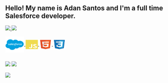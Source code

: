 ## Hello! My name is Adan Santos and I'm a full time Salesforce developer.

<div>
  <a href="https://github.com/SantosAdan">
  <img height="180em" src="https://github-readme-stats.vercel.app/api?username=SantosAdan&show_icons=true&theme=tokyonight&include_all_commits=true&count_private=true"/>
  <img height="180em" src="https://github-readme-stats.vercel.app/api/top-langs/?username=SantosAdan&layout=compact&langs_count=7&theme=tokyonight"/>
</div>
<div style="display: inline_block"><br>
  <img align="center" alt="Adan-SF" height="50" width="60" src="https://raw.githubusercontent.com/devicons/devicon/master/icons/salesforce/salesforce-original.svg">
  <img align="center" alt="Adan-Js" height="30" width="40" src="https://raw.githubusercontent.com/devicons/devicon/master/icons/javascript/javascript-plain.svg">
  <img align="center" alt="Adan-HTML" height="30" width="40" src="https://raw.githubusercontent.com/devicons/devicon/master/icons/html5/html5-original.svg">
  <img align="center" alt="Adan-CSS" height="30" width="40" src="https://raw.githubusercontent.com/devicons/devicon/master/icons/css3/css3-original.svg">
</div>
  
##
 
<div> 
  <a href="https://www.linkedin.com/in/santos-adan" target="_blank"><img src="https://img.shields.io/badge/-LinkedIn-%230077B5?style=for-the-badge&logo=linkedin&logoColor=white" target="_tab"></a>
  <img src="https://img.shields.io/badge/Apple-MacBook_Air_2017-999999?style=for-the-badge&logo=apple&logoColor=white">
</div>
  
<div>
    <br/>
    <img src="https://img.shields.io/badge/Made%20with-Markdown-1f425f.svg">
</div>
